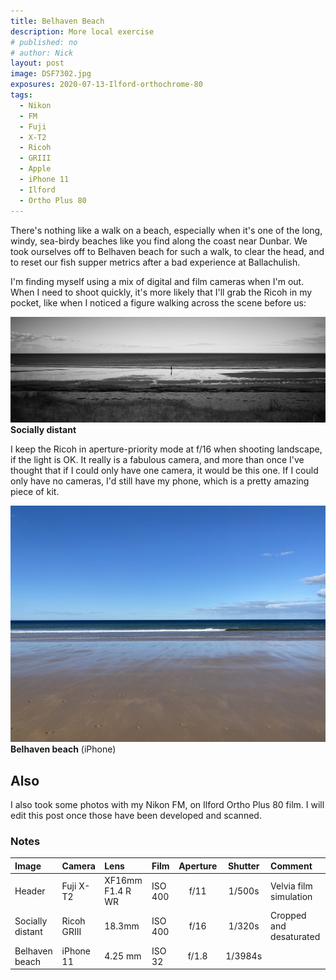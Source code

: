 ```yaml
---
title: Belhaven Beach
description: More local exercise
# published: no
# author: Nick
layout: post
image: DSF7302.jpg
exposures: 2020-07-13-Ilford-orthochrome-80
tags:
  - Nikon
  - FM
  - Fuji
  - X-T2
  - Ricoh
  - GRIII
  - Apple
  - iPhone 11
  - Ilford
  - Ortho Plus 80
---
```

There's nothing like a walk on a beach, especially when it's one of the long, windy, sea-birdy beaches like you find along the coast near Dunbar. We took ourselves off to Belhaven beach for such a walk, to clear the head, and to reset our fish supper metrics after a bad experience at Ballachulish.

I'm finding myself using a mix of digital and film cameras when I'm out. When I need to shoot quickly, it's more likely that I'll grab the Ricoh in my pocket, like when I noticed a figure walking across the scene before us:

![](/img/R0000655.jpg "Lone figure walking")
**Socially distant**

I keep the Ricoh in aperture-priority mode at f/16 when shooting landscape, if the light is OK. It really is a fabulous camera, and more than once I've thought that if I could only have one camera, it would be this one. If I could only have no cameras, I'd still have my phone, which is a pretty amazing piece of kit.

![](/img/IMG_8861.jpg "Belhaven beach")
**Belhaven beach** (iPhone)

## Also
I also took some photos with my Nikon FM, on Ilford Ortho Plus 80 film. I will edit this post once those have been developed and scanned.

### Notes

Image|Camera|Lens|Film|Aperture|Shutter|Comment
:----|:-----|:---|:---|:------:|:----:|:------
Header|Fuji X-T2|XF16mm F1.4 R WR|ISO 400|f/11|1/500s|Velvia film simulation
Socially distant|Ricoh GRIII|18.3mm|ISO 400|f/16|1/320s|Cropped and desaturated
Belhaven beach|iPhone 11|4.25 mm|ISO 32|f/1.8|1/3984s

